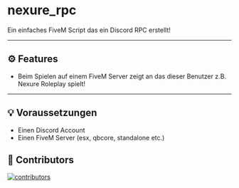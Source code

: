 # nexure_rpc

Ein einfaches FiveM Script das ein Discord RPC erstellt!

---

## ⚙️ Features

- Beim Spielen auf einem FiveM Server zeigt an das dieser Benutzer z.B. Nexure Roleplay spielt!
  
---

## 💡 Voraussetzungen

- Einen Discord Account
- Einen FiveM Server (esx, qbcore, standalone etc.)

## 💙 Contributors
<a href="https://github.com/Nexure-Dev/nexure_rpc/graphs/contributors" target="_blank"><img src="https://contrib.rocks/image?repo=Nexure-Dev/nexure_rpc&columns=18" alt="contributors"></a>
